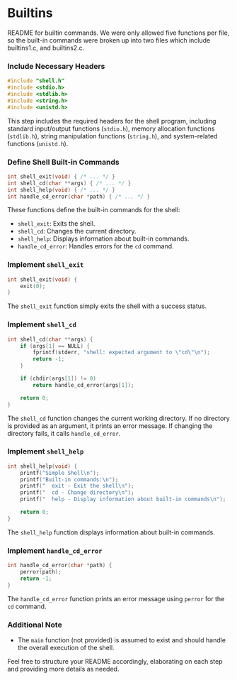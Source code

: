 # Builtins
README for builtin commands.  We were only allowed five functions per file, so the built-in commands were broken up into two files which include builtins1.c, and builtins2.c. 

### Include Necessary Headers

```c
#include "shell.h"
#include <stdio.h>
#include <stdlib.h>
#include <string.h>
#include <unistd.h>
```

This step includes the required headers for the shell program, including standard input/output functions (`stdio.h`), memory allocation functions (`stdlib.h`), string manipulation functions (`string.h`), and system-related functions (`unistd.h`).

### Define Shell Built-in Commands

```c
int shell_exit(void) { /* ... */ }
int shell_cd(char **args) { /* ... */ }
int shell_help(void) { /* ... */ }
int handle_cd_error(char *path) { /* ... */ }
```

These functions define the built-in commands for the shell:

- `shell_exit`: Exits the shell.
- `shell_cd`: Changes the current directory.
- `shell_help`: Displays information about built-in commands.
- `handle_cd_error`: Handles errors for the `cd` command.

### Implement `shell_exit`

```c
int shell_exit(void) {
    exit(0);
}
```

The `shell_exit` function simply exits the shell with a success status.

### Implement `shell_cd`

```c
int shell_cd(char **args) {
    if (args[1] == NULL) {
        fprintf(stderr, "shell: expected argument to \"cd\"\n");
        return -1;
    }

    if (chdir(args[1]) != 0)
        return handle_cd_error(args[1]);

    return 0;
}
```

The `shell_cd` function changes the current working directory. If no directory is provided as an argument, it prints an error message. If changing the directory fails, it calls `handle_cd_error`.

### Implement `shell_help`

```c
int shell_help(void) {
    printf("Simple Shell\n");
    printf("Built-in commands:\n");
    printf("  exit - Exit the shell\n");
    printf("  cd - Change directory\n");
    printf("  help - Display information about built-in commands\n");

    return 0;
}
```

The `shell_help` function displays information about built-in commands.

### Implement `handle_cd_error`

```c
int handle_cd_error(char *path) {
    perror(path);
    return -1;
}
```

The `handle_cd_error` function prints an error message using `perror` for the `cd` command.

### Additional Note

- The `main` function (not provided) is assumed to exist and should handle the overall execution of the shell.

Feel free to structure your README accordingly, elaborating on each step and providing more details as needed.


